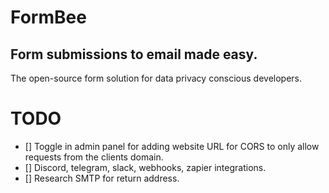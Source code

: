 # FormBee

## Form submissions to email made easy.

The open-source form solution for data privacy conscious developers.

# TODO
- [] Toggle in admin panel for adding website URL for CORS to only allow requests from the clients domain.
- [] Discord, telegram, slack, webhooks, zapier integrations.
- [] Research SMTP for return address.
  
